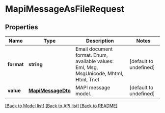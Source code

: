 
# MapiMessageAsFileRequest

## Properties
Name | Type | Description | Notes
------------ | ------------- | ------------- | -------------
**format** | **string** | Email document format. Enum, available values: Eml, Msg, MsgUnicode, Mhtml, Html, Tnef | [default to undefined]
**value** | [**MapiMessageDto**](MapiMessageDto.md) | MAPI message model.              | [default to undefined]



[[Back to Model list]](README.md#documentation-for-models) [[Back to API list]](README.md#documentation-for-api-endpoints) [[Back to README]](README.md)
